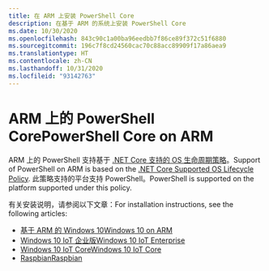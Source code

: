 ```yaml
---
title: 在 ARM 上安装 PowerShell Core
description: 在基于 ARM 的系统上安装 PowerShell Core
ms.date: 10/30/2020
ms.openlocfilehash: 843c90c1a00ba96eedbb7f86ce89f372c51f6880
ms.sourcegitcommit: 196c7f8cd24560cac70c88acc89909f17a86aea9
ms.translationtype: HT
ms.contentlocale: zh-CN
ms.lasthandoff: 10/31/2020
ms.locfileid: "93142763"
---
```

# <a name="powershell-core-on-arm"></a><span data-ttu-id="d1c65-103">ARM 上的 PowerShell Core</span><span class="sxs-lookup"><span data-stu-id="d1c65-103">PowerShell Core on ARM</span></span>

<span data-ttu-id="d1c65-104">ARM 上的 PowerShell 支持基于 [.NET Core 支持的 OS 生命周期策略](https://github.com/dotnet/core/blob/master/release-notes/3.1/3.1-supported-os.md)。</span><span class="sxs-lookup"><span data-stu-id="d1c65-104">Support of PowerShell on ARM is based on the [.NET Core Supported OS Lifecycle Policy](https://github.com/dotnet/core/blob/master/release-notes/3.1/3.1-supported-os.md).</span></span>
<span data-ttu-id="d1c65-105">此策略支持的平台支持 PowerShell。</span><span class="sxs-lookup"><span data-stu-id="d1c65-105">PowerShell is supported on the platform supported under this policy.</span></span>

<span data-ttu-id="d1c65-106">有关安装说明，请参阅以下文章：</span><span class="sxs-lookup"><span data-stu-id="d1c65-106">For installation instructions, see the following articles:</span></span>

- [<span data-ttu-id="d1c65-107">基于 ARM 的 Windows 10</span><span class="sxs-lookup"><span data-stu-id="d1c65-107">Windows 10 on ARM</span></span>](installing-powershell-core-on-windows.md#installing-the-zip-package)
- [<span data-ttu-id="d1c65-108">Windows 10 IoT 企业版</span><span class="sxs-lookup"><span data-stu-id="d1c65-108">Windows 10 IoT Enterprise</span></span>](installing-powershell-core-on-windows.md#deploying-on-windows-10-iot-enterprise)
- [<span data-ttu-id="d1c65-109">Windows 10 IoT Core</span><span class="sxs-lookup"><span data-stu-id="d1c65-109">Windows 10 IoT Core</span></span>](installing-powershell-core-on-windows.md#deploying-on-windows-10-iot-core)
- [<span data-ttu-id="d1c65-110">Raspbian</span><span class="sxs-lookup"><span data-stu-id="d1c65-110">Raspbian</span></span>](installing-powershell-core-on-linux.md#raspbian)
